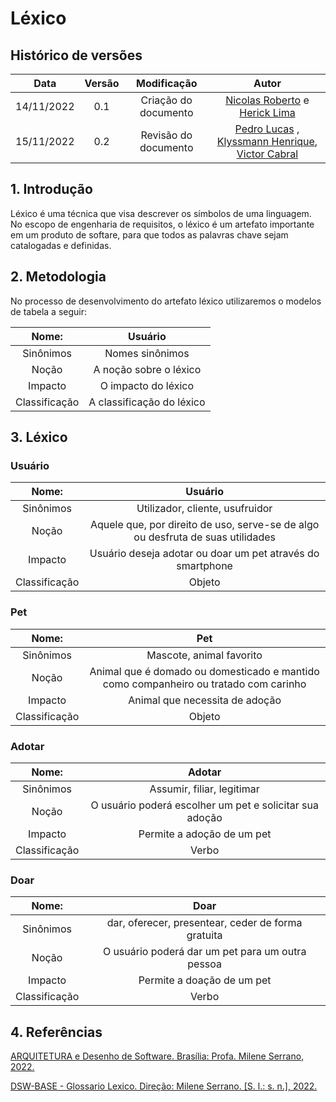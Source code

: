 # Léxico

## Histórico de versões

|    Data    | Versão |     Modificação      |                                                  Autor                                                  |
| :--------: | :----: | :------------------: | :-----------------------------------------------------------------------------------------------------: |
| 14/11/2022 |  0.1   | Criação do documento | [Nicolas Roberto](https://github.com/Nicolas-Roberto) e [Herick Lima](https://github.com/hericklima22) |
| 15/11/2022 | 0.2 | Revisão do documento | [Pedro Lucas](https://github.com/PedroLucasCM) , [Klyssmann Henrique](https://github.com/klyssmannoliveira), [Victor Cabral](https://github.com/victordscabral) |
## 1. Introdução

Léxico é uma técnica que visa descrever os símbolos de uma linguagem. No escopo de engenharia de requisitos, o léxico é um artefato importante em um produto de softare, para que todos as palavras chave sejam catalogadas e definidas.

## 2. Metodologia

No processo de desenvolvimento do artefato léxico utilizaremos o modelos de tabela a seguir:

|     Nome:     |          Usuário          |
| :-----------: | :-----------------------: |
|   Sinônimos   |      Nomes sinônimos      |
|     Noção     |  A noção sobre o léxico   |
|    Impacto    |    O impacto do léxico    |
| Classificação | A classificação do léxico |

## 3. Léxico

### Usuário

|     Nome:     |                                     Usuário                                     |
| :-----------: | :-----------------------------------------------------------------------------: |
|   Sinônimos   |                         Utilizador, cliente, usufruidor                         |
|     Noção     | Aquele que, por direito de uso, serve-se de algo ou desfruta de suas utilidades |
|    Impacto    |           Usuário deseja adotar ou doar um pet através do smartphone            |
| Classificação |                                     Objeto                                      |

### Pet

|     Nome:     |                                         Pet                                          |
| :-----------: | :----------------------------------------------------------------------------------: |
|   Sinônimos   |                               Mascote, animal favorito                               |
|     Noção     | Animal que é domado ou domesticado e mantido como companheiro ou tratado com carinho |
|    Impacto    |                            Animal que necessita de adoção                            |
| Classificação |                                        Objeto                                        |

### Adotar

|     Nome:     |                         Adotar                          |
| :-----------: | :-----------------------------------------------------: |
|   Sinônimos   |               Assumir, filiar, legitimar                |
|     Noção     | O usuário poderá escolher um pet e solicitar sua adoção |
|    Impacto    |               Permite a adoção de um pet                |
| Classificação |                          Verbo                          |

### Doar

|     Nome:     |                        Doar                        |
| :-----------: | :------------------------------------------------: |
|   Sinônimos   | dar, oferecer, presentear, ceder de forma gratuita |
|     Noção     |  O usuário poderá dar um pet para um outra pessoa  |
|    Impacto    |             Permite a doação de um pet             |
| Classificação |                       Verbo                        |

## 4. Referências

[ARQUITETURA e Desenho de Software. Brasília: Profa. Milene Serrano, 2022.](https://aprender3.unb.br/pluginfile.php/2277111/mod_label/intro/Arquitetura%20e%20Desenho%20de%20software%20-%20Aula%20Projeto-DSW%20-%20Profa.%20Milene.pdf)

[DSW-BASE - Glossario Lexico. Direção: Milene Serrano. [S. l.: s. n.], 2022.](https://unbbr-my.sharepoint.com/personal/mileneserrano_unb_br/_layouts/15/stream.aspx?id=%2Fpersonal%2Fmileneserrano_unb_br%2FDocuments%2FArqDSW%20-%20V%C3%ADdeosOriginais%2F02g%20-%20VideoAula%20-%20DSW-Base%20-%20Glossario%20Lexico%2Emp4&ga=1)

